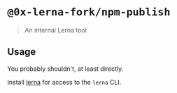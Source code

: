 # `@0x-lerna-fork/npm-publish`

> An internal Lerna tool

## Usage

You probably shouldn't, at least directly.

Install [lerna](https://www.npmjs.com/package/lerna) for access to the `lerna` CLI.
